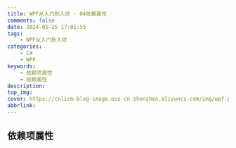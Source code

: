 ```yaml
---
title: WPF从入门到入坟 - 04依赖属性
comments: false
date: 2024-05-25 17:01:55
tags:
    - WPF从入门到入坟
categories:
    - C#
    - WPF
keywords:
    - 依赖项属性
    - 依赖属性
description:
top_img:
cover: https://cnlicm-blog-image.oss-cn-shenzhen.aliyuncs.com/img/wpf.png
abbrlink:
---
```


## 依赖项属性


